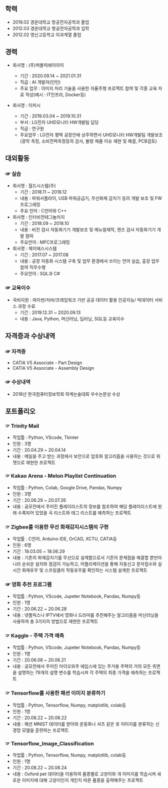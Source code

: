 ## 학력
* 2019.02 경운대학교 항공전자공학과 졸업
* 2012.03 경운대학교 항공전자공학과 입학
* 2012.02 영신고등학교 이과계열 졸업 

## 경력
* 회사명 : (주)퍼블릭에이아이
    - 기간 : 2020.09.14 ~ 2021.01.31
    - 직급 : AI 개발자(인턴)
    - 주요 업무 : 이미지 처리 기술을 사용한 자율주행 프로젝트 참여 및 각종 교육 자료 작성(예시 : IT인프라, Docker등)
    
* 회사명 : 이피시
    * 기간 : 2019.03.04 ~ 2019.10.31
    * 부서 : LG전자 UHD모니터 HW개발팀 담당
    * 직급 : 연구원
    * 주요업무 : LG전자 평택 공장안에 상주하면서 UHD모니터 HW개발팀 개발보조(광학 측정, 소비전력측정등의 검사, 불량 제품 이슈 재현 및 해결, PCB검토)

## 대외활동
###  ☞  실습
* 회사명 : 월드시스템(주)
    + 기간 : 2018.11 ~ 2018.12
    + 내용 : 파워서플라이, USB 파워공급기, 무선화재 감지기 등의 개발 보조 및 FW프로그래밍
    + 주요 언어 : C언어와 C++
* 회사명 : 인터비전테그놀러지
    + 기간 : 2018.09 ~ 2018.10
    + 내용 : 비전 검사 자동화기기 개발보조 및 메뉴얼제작, 렌즈 검사 자동화기기 개발 참여
    + 주요언어 : MFC프로그래밍
* 회사명 : 제이에스시스템
    + 기간 : 2017.07 ~ 2017.08
    + 내용 : 공장 자동화 시스템 구축 및 업무 환경에서 쓰이는 언어 실습, 출장 업무 참여 직무수행
    + 주요언어 : SQL과 C#
    
### ☞ 교육이수
* 국비지원 : 파이썬/자바/프레임워크 기반 공공 데이터 활용 인공지능/ 빅데이터 서비스 과정 수료
   - 기간 : 2019.12.31 ~ 2020.09.13
   - 내용 : Java, Python, 머신러닝, 딥러닝, SQL등 교육이수

## 자격증과 수상내역
### ☞ 자격증
* CATIA V5 Associate - Part Design
* CATIA V5 Associate - Assembly Design

### ☞ 수상내역
* 2018년 한국컴퓨터정보학회 하계논술대회 우수논문상 수상

## 포트폴리오
### ☞ Trinity Mail
* 작업툴 : Python, VScode, Tkinter
* 인원 : 3명
* 기간 : 20.04.29 ~ 20.04.14
* 내용 : 메일을 주고 받는 과정에서 보안으로 암호화 알고리즘을 사용하는 것으로 위젯으로 재현한 프로젝트

### ☞ Kakao Arena - Melon Playlist Continuation
* 작업툴 : Python, Colab, Google Drive, Pandas, Numpy
* 인원 : 3명
* 기간 : 20.06.29 ~ 20.07.26
* 내용 : 공모전에서 주어진 플레이리스트의 정보를 참조하여 해당 플레이리스트에 원래 수록되어 있었을 곡 리스트와 태그 리스트를 예측하는 프로젝트

### ☞ Zigbee를 이용한 무선 화재감지시스템의 구현
* 작업툴 : C언어, Arduino IDE, OrCAD, XCTU, CATIA등
* 인원 : 6명
* 기간 : 18.03.05 ~ 18.06.29
* 내용 : 기존의 화재감지기를 무선으로 설계함으로서 기존의 문제점을 해결할 뿐만아니라 손쉬운 설치와 점검이 가능하고, 어플리케이션을 통해 자동신고 문자접수와 실시간 화재유무 및 스프링클러 작동유무를 확인하는 시스템 설계한 프로젝트

### ☞ 영화 추천 프로그램
* 작업툴 : Python, VScode, Jupeter Notebook, Pandas, Numpy등
* 인원 : 1명
* 기간 : 20.06.22 ~ 20.06.28
* 내용 : 넷플릭스나 IPTV에서 영화나 드라마를 추천해주는 알고리즘을 머신러닝을 사용하여 총 3가지의 방법으로 재현한 프로젝트

### ☞ Kaggle - 주택 가격 예측
* 작업툴 : Python, VScode, Jupeter Notebook, Pandas, Numpy등
* 인원 : 1명
* 기간 : 20.06.08 ~ 20.06.21
* 내용 : 공모전에서 주어진 아이오와주 에임스에 있는 주거용 주택의 거의 모든 측면을 설명하는 79개의 설명 변수를 학습시켜 각 주택의 최종 가격을 예측하는 프로젝트

### ☞ Tensorflow를 사용한 패션 이미지 분류하기
* 작업툴 : Python, Tensorflow, Numpy, matplotlib, colab등
* 인원 : 1명
* 기간 : 20.08.22 ~ 20.08.22
* 내용 : 패션 MNIST 데이터를 받아와 운동화나 셔츠 같은 옷 이미지를 분류하는 신경망 모델을 훈련하는 프로젝트

### ☞ Tensorflow_Image_Classification
* 작업툴 : Python, Tensorflow, Numpy, matplotlib, colab등
* 인원 : 1명
* 기간 : 20.08.22 ~ 20.08.24
* 내용 : Oxford pet 데이터을 이용하여 품종별로 고양이와 개 이미지를 학습시켜 새로운 이미지에 대해 고양이인지 개인지 따른 품종을 출력해주는 프로젝트

